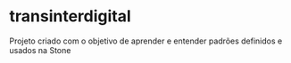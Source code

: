 # transinterdigital
Projeto criado com o objetivo de aprender e entender padrões definidos e usados na Stone 
